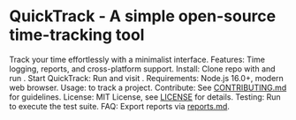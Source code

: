 # QuickTrack - A simple open-source time-tracking tool
Track your time effortlessly with a minimalist interface.
Features: Time logging, reports, and cross-platform support.
Install: Clone repo with  and run .
Start QuickTrack: Run  and visit .
Requirements: Node.js 16.0+, modern web browser.
Usage:  to track a project.
Contribute: See [CONTRIBUTING.md](CONTRIBUTING.md) for guidelines.
License: MIT License, see [LICENSE](LICENSE) for details.
Testing: Run  to execute the test suite.
FAQ: Export reports via [reports.md](docs/reports.md).
